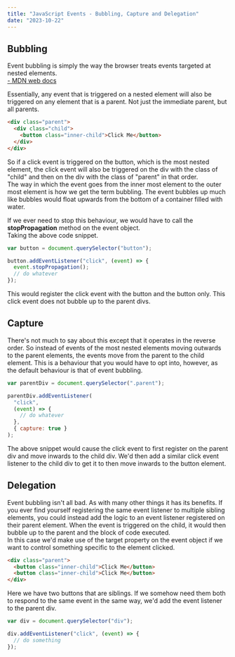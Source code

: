 ```yaml
---
title: "JavaScript Events - Bubbling, Capture and Delegation"
date: "2023-10-22"
---
```


## Bubbling

Event bubbling is simply the way the browser treats events targeted at nested elements.  
[- MDN web docs](https://developer.mozilla.org/en-US/docs/Learn/JavaScript/Building_blocks/Events#event_bubbling)

Essentially, any event that is triggered on a nested element will also be triggered on any element that is a parent. Not just the immediate parent, but all parents.

```html
<div class="parent">
  <div class="child">
    <button class="inner-child">Click Me</button>
  </div>
</div>
```

So if a click event is triggered on the button, which is the most nested element, the click event will also be triggered on the div with the class of "child" and then on the div with the class of "parent" in that order.  
The way in which the event goes from the inner most element to the outer most element is how we get the term bubbling. The event bubbles up much like bubbles would float upwards from the bottom of a container filled with water.

If we ever need to stop this behaviour, we would have to call the **stopPropagation** method on the event object.  
Taking the above code snippet.

```js
var button = document.querySelector("button");

button.addEventListener("click", (event) => {
  event.stopPropagation();
  // do whatever
});
```

This would register the click event with the button and the button only. This click event does not bubble up to the parent divs.

## Capture

There's not much to say about this except that it operates in the reverse order. So instead of events of the most nested elements moving outwards to the parent elements, the events move from the parent to the child element. This is a behaviour that you would have to opt into, however, as the default behaviour is that of event bubbling.

```js
var parentDiv = document.querySelector(".parent");

parentDiv.addEventListener(
  "click",
  (event) => {
    // do whatever
  },
  { capture: true }
);
```

The above snippet would cause the click event to first register on the parent div and move inwards to the child div. We'd then add a similar click event listener to the child div to get it to then move inwards to the button element.

## Delegation

Event bubbling isn't all bad. As with many other things it has its benefits. If you ever find yourself registering the same event listener to multiple sibling elements, you could instead add the logic to an event listener registered on their parent element. When the event is triggered on the child, it would then bubble up to the parent and the block of code executed.  
In this case we'd make use of the target property on the event object if we want to control something specific to the element clicked.

```html
<div class="parent">
  <button class="inner-child">Click Me</button>
  <button class="inner-child">Click Me</button>
</div>
```

Here we have two buttons that are siblings. If we somehow need them both to respond to the same event in the same way, we'd add the event listener to the parent div.

```js
var div = document.querySelector("div");

div.addEventListener("click", (event) => {
  // do something
});
```
